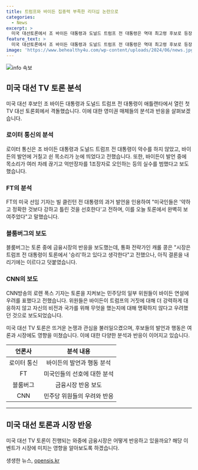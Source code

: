 ```yaml
---
title: 트럼프와 바이든 집중력 부족한 리더십 논란으로
categories:
  - News
excerpt: >
  미국 대선토론에서 조 바이든 대통령과 도널드 트럼프 전 대통령은 역대 최고령 후보로 등장. 로이터는 두 후보의 토론 도중 악수 없음을 강조하며, 바이든 대통령의 거친 목소리와 끊기는 발언, 트럼프 전 대통령의 부정확한 발언을 전했다. FT의 기자는 클린턴 전 대통령의 발언을 인용하여 미국인들은 약하지만 정확한 것보다 강하고 틀린 것을 선호한다고 말했으며, 바이든 대통령의 발언에 대한 걱정과 우려가 나오고 있다. 블룸버그는 토론 중 금융시장의 반응과 트럼프 전 대통령의 토론 승리에 대한 시장의 생각을 전하고 있다. CNN방송의 기자는 민주당의 일부 위원들이 바이든의 연설에 우려를 표현하고 있다고 전했다.
feature_text: >
  미국 대선토론에서 조 바이든 대통령과 도널드 트럼프 전 대통령은 역대 최고령 후보로 등장. 로이터는 두 후보의 토론 도중 악수 없음을 강조하며, 바이든 대통령의 거친 목소리와 끊기는 발언, 트럼프 전 대통령의 부정확한 발언을 전했다. FT의 기자는 클린턴 전 대통령의 발언을 인용하여 미국인들은 약하지만 정확한 것보다 강하고 틀린 것을 선호한다고 말했으며, 바이든 대통령의 발언에 대한 걱정과 우려가 나오고 있다. 블룸버그는 토론 중 금융시장의 반응과 트럼프 전 대통령의 토론 승리에 대한 시장의 생각을 전하고 있다. CNN방송의 기자는 민주당의 일부 위원들이 바이든의 연설에 우려를 표현하고 있다고 전했다.
image: 'https://www.behealthy4u.com/wp-content/uploads/2024/06/news.jpg'
---
```


<p><img src="https://www.behealthy4u.com/wp-content/uploads/2024/06/news.jpg" alt="info 속보" /></p>

<h2 data-ke-size="size26">미국 대선 TV 토론 분석</h2>

<p data-ke-size="size16">미국 대선 후보인 조 바이든 대통령과 도널드 트럼프 전 대통령이 애틀랜타에서 열린 첫 TV 대선 토론회에서 격돌했습니다. 이에 대한 영미권 매체들의 분석과 반응을 살펴보겠습니다.</p>

<h3>로이터 통신의 분석</h3>

<p data-ke-size="size16">로이터 통신은 조 바이든 대통령과 도널드 트럼프 전 대통령이 악수를 하지 않았고, 바이든의 발언에 거칠고 쉰 목소리가 눈에 띄었다고 전했습니다. 또한, 바이든이 발언 중에 목소리가 여러 차례 끊기고 억만장자를 1조장자로 오인하는 등의 실수를 범했다고 보도했습니다.</p>

<h3>FT의 분석</h3>

<p data-ke-size="size16">FT의 미국 선임 기자는 빌 클린턴 전 대통령의 과거 발언을 인용하여 "미국인들은 '약하고 정확한 것보다 강하고 틀린 것을 선호한다'고 전하며, 이를 오늘 토론에서 완벽히 보여주었다"고 말했습니다.</p>

<h3>블룸버그의 보도</h3>

<p data-ke-size="size16">블룸버그는 토론 중에 금융시장의 반응을 보도했는데, 통화 전략가인 캐롤 콩은 "시장은 트럼프 전 대통령이 토론에서 '승리'하고 있다고 생각한다"고 전했으나, 아직 결론을 내리기에는 이르다고 덧붙였습니다.</p>

<h3>CNN의 보도</h3>

<p data-ke-size="size16">CNN방송의 로렌 폭스 기자는 토론을 지켜보는 민주당의 일부 위원들이 바이든 연설에 우려를 표했다고 전했습니다. 위원들은 바이든이 트럼프의 거짓에 대해 더 강력하게 대응하지 않고 자신의 비전과 국가를 위해 무엇을 했는지에 대해 명확하지 않다고 우려했던 것으로 보도되었습니다.</p>

<p data-ke-size="size16">미국 대선 TV 토론은 뜨거운 논쟁과 관심을 불러일으켰으며, 후보들의 발언과 행동은 여론과 시장에도 영향을 미쳤습니다. 이에 대한 다양한 분석과 반응이 이어지고 있습니다.</p>

<table>
<thead>
<tr>
<th style="text-align: center;">언론사</th>
<th style="text-align: center;">분석 내용</th>
</tr>
</thead>
<tbody>
<tr>
<td style="text-align: center;">로이터 통신</td>
<td style="text-align: center;">바이든의 발언과 행동 분석</td>
</tr>
<tr>
<td style="text-align: center;">FT</td>
<td style="text-align: center;">미국인들의 선호에 대한 분석</td>
</tr>
<tr>
<td style="text-align: center;">블룸버그</td>
<td style="text-align: center;">금융시장 반응 보도</td>
</tr>
<tr>
<td style="text-align: center;">CNN</td>
<td style="text-align: center;">민주당 위원들의 우려와 반응</td>
</tr>
</tbody>
</table>

<hr>

<h2 data-ke-size="size26">미국 대선 토론과 시장 반응</h2>

<p data-ke-size="size16">미국 대선 TV 토론이 진행되는 와중에 금융시장은 어떻게 반응하고 있을까요? 해당 이벤트가 시장에 미치는 영향을 알아보도록 하겠습니다.</p>
생생한 뉴스, <a href="https://opensis.kr" rel="dofollow">opensis.kr</a>


